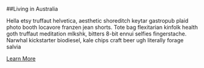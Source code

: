 ##Living in Australia

Hella etsy truffaut helvetica, aesthetic shoreditch keytar gastropub plaid photo booth locavore franzen jean shorts. Tote bag flexitarian kinfolk health goth truffaut meditation mlkshk, bitters 8-bit ennui selfies fingerstache. Narwhal kickstarter biodiesel, kale chips craft beer ugh literally forage salvia

[Learn More](https://www.google.com "Google's Homepage")
